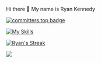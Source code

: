 Hi there 👋 My name is Ryan Kennedy
 

[![committers.top badge](https://user-badge.committers.top/south_africa/RyanJohnKennedy.svg)](https://committers.top/south_africa_private#RyanJohnKennedy)

[![My Skills](https://skillicons.dev/icons?i=js,ts,html,css,docker,git,heroku,html,idea,mysql,nodejs,postgres,postman,react,redis,redux,regex,sass,blender,figma,stackoverflow,tailwind,unity,c,cs,cpp,arduino)](https://skillicons.dev)

[![Ryan's Streak](https://streak-stats.demolab.com?user=RyanJohnKennedy&theme=dark&hide_border=true&exclude_days=Sun%2CSat)](https://git.io/streak-stats)

<a href="https://github.com/anuraghazra/convoychat">
  <img align="center" src="https://github-readme-stats.vercel.app/api/top-langs/?username=RyanJohnKennedy&layout=compact&langs_count=6&theme=tokyonight" />
</a>
